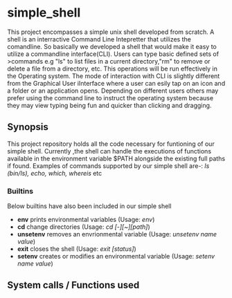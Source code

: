 # simple_shell
This project encompasses a simple unix shell developed from scratch. A shell is an interractive Command Line Intepretter that utilizes the comandline. So basically  we developed a shell that would make it easy to utilize a commandline interface(CLI).
Users can type basic defined sets of >commands e.g "ls" to list files in a current directory,"rm" to remove or delete a file from a directory, etc. This operations will be run effectively in the Operating system. The mode of interaction with CLI is slightly different from the Graphical User iInterface where a user can esily tap on an icon and a folder or an application opens. Depending on different users  others may prefer using the command line to instruct the operating system because they may view typing being fun and quicker than clicking and dragging.

## Synopsis
This project repository holds all the code necessary for  funtioning of our simple shell. Currently ,the shell  can handle the executions of  functions available in the environment variable  $PATH alongside the existing full paths if found. Examples of commands supported by our simple shell are-:
*ls (bin/ls), echo, which, whereis* etc

### Builtins
Below builtins have also been included in our simple shell
* **env** prints environmental variables (Usage: *env*)
* **cd** change directories (Usage: *cd [-][~][path]*)
* **unsetenv** removes an envrionmental variable (Usage: *unsetenv name value*)
* **exit** closes the shell (Usage: *exit [status]*)
* **setenv** creates or modifies an environmental variable (Usage: *setenv name value*)
## System calls / Functions used 
